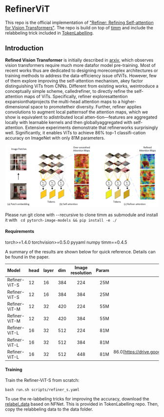 # RefinerViT
This repo is the official implementation of ["Refiner: Refining Self-attention for Vision Transformers"](https://arxiv.org/abs/2106.03714). The repo is build on top of [timm](https://github.com/rwightman/pytorch-image-models) and include the relabbeling trick included in [TokenLabelling](https://arxiv.org/abs/2104.10858). 


## Introduction

**Refined Vision Transformer** is initially described in [arxiv](https://arxiv.org/abs/2106.03714), which observes vision transformers require much more datafor model pre-training. Most of recent works thus are dedicated to designing morecomplex architectures or training methods to address the data-efficiency issue ofViTs. However, few of them explore improving the self-attention mechanism, akey factor distinguishing ViTs from CNNs.  Different from existing works, weintroduce a conceptually simple scheme, calledrefiner, to directly refine the self-attention maps of ViTs.  Specifically, refiner exploresattention expansionthatprojects the multi-head attention maps to a higher-dimensional space to promotetheir diversity.  Further, refiner applies convolutions to augment local patternsof the attention maps, which we show is equivalent to adistributed local atten-tion—features are aggregated locally with learnable kernels and then globallyaggregated with self-attention.  Extensive experiments demonstrate that refinerworks surprisingly well. Significantly, it enables ViTs to achieve 86% top-1 classifi-cation accuracy on ImageNet with only 81M parameters.

<p align="center">
<img src="https://github.com/zhoudaquan/Refiner_ViT/blob/master/figures/overall_flow.png" | width=500>
</p>

Please run git clone with --recursive to clone timm as submodule and install it with ` cd pytorch-image-models && pip install -e ./`


#### Requirements

torch>=1.4.0
torchvision>=0.5.0
pyyaml
numpy
timm==0.4.5

A summary of the results are shown below for quick reference. Details can be found in the paper.

| Model                          | head  | layer|   dim |Image resolution| Param | Top 1 |
| :--------------------------    | :-----|:---  |:------|:--------------:| -----:| -----:|
| Refiner-ViT-S                  |  12   | 16   | 384   |    224         | 25M   | 83.6  |
| Refiner-ViT-S                  |  12   | 16   | 384   |    384         | 25M   | 84.6  |
| Refiner-ViT-M                  |  12   | 32   | 420   |    224         | 55M   | 84.6  |
| Refiner-ViT-M                  |  12   | 32   | 420   |    384         | 55M   | 85.6  |
| Refiner-ViT-L                  |  16   | 32   | 512   |    224         | 81M   | 84.9  |
| Refiner-ViT-L                  |  16   | 32   | 512   |    384         | 81M   | 85.8  |
| Refiner-ViT-L                  |  16   | 32   | 512   |    448         | 81M   | 86.0[https://drive.google.com/file/d/12v1WbxG6_mZQ0FYnXIhKiqbtg5bI4pGL/view?usp=sharing]  |

#### Training

Train the Refiner-ViT-S from scratch: 

```
bash run.sh scripts/refiner_s.yaml 
```

To use the re-labbeling tricks for improving the accuracy, download the [relabel_data](https://drive.google.com/file/d/1Cat8HQPSRVJFPnBLlfzVE0Exe65a_4zh/view) based on NFNet. This is provided in TokenLabelling repo. Then, copy the relabbeling data to the data folder.

